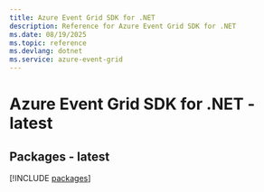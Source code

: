 ```yaml
---
title: Azure Event Grid SDK for .NET
description: Reference for Azure Event Grid SDK for .NET
ms.date: 08/19/2025
ms.topic: reference
ms.devlang: dotnet
ms.service: azure-event-grid
---
```

# Azure Event Grid SDK for .NET - latest
## Packages - latest
[!INCLUDE [packages](event-grid-index.md)]